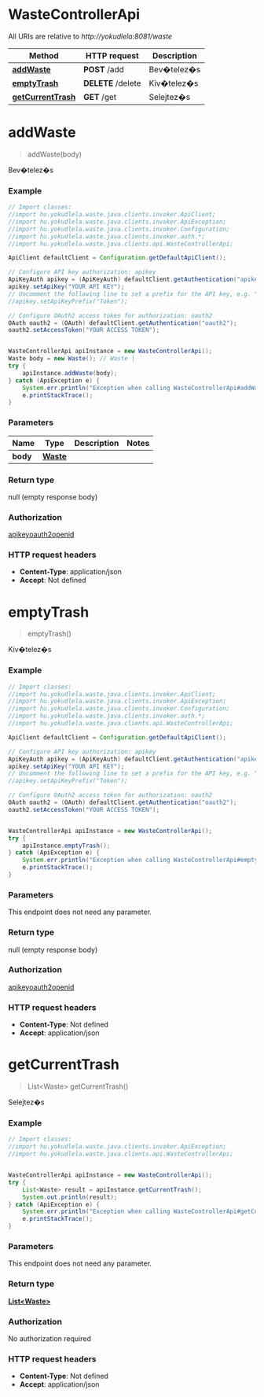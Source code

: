 # WasteControllerApi

All URIs are relative to *http://yokudlela:8081/waste*

Method | HTTP request | Description
------------- | ------------- | -------------
[**addWaste**](WasteControllerApi.md#addWaste) | **POST** /add | Bev�telez�s
[**emptyTrash**](WasteControllerApi.md#emptyTrash) | **DELETE** /delete | Kiv�telez�s
[**getCurrentTrash**](WasteControllerApi.md#getCurrentTrash) | **GET** /get | Selejtez�s

<a name="addWaste"></a>
# **addWaste**
> addWaste(body)

Bev�telez�s

### Example
```java
// Import classes:
//import hu.yokudlela.waste.java.clients.invoker.ApiClient;
//import hu.yokudlela.waste.java.clients.invoker.ApiException;
//import hu.yokudlela.waste.java.clients.invoker.Configuration;
//import hu.yokudlela.waste.java.clients.invoker.auth.*;
//import hu.yokudlela.waste.java.clients.api.WasteControllerApi;

ApiClient defaultClient = Configuration.getDefaultApiClient();

// Configure API key authorization: apikey
ApiKeyAuth apikey = (ApiKeyAuth) defaultClient.getAuthentication("apikey");
apikey.setApiKey("YOUR API KEY");
// Uncomment the following line to set a prefix for the API key, e.g. "Token" (defaults to null)
//apikey.setApiKeyPrefix("Token");

// Configure OAuth2 access token for authorization: oauth2
OAuth oauth2 = (OAuth) defaultClient.getAuthentication("oauth2");
oauth2.setAccessToken("YOUR ACCESS TOKEN");


WasteControllerApi apiInstance = new WasteControllerApi();
Waste body = new Waste(); // Waste | 
try {
    apiInstance.addWaste(body);
} catch (ApiException e) {
    System.err.println("Exception when calling WasteControllerApi#addWaste");
    e.printStackTrace();
}
```

### Parameters

Name | Type | Description  | Notes
------------- | ------------- | ------------- | -------------
 **body** | [**Waste**](Waste.md)|  |

### Return type

null (empty response body)

### Authorization

[apikey](../README.md#apikey)[oauth2](../README.md#oauth2)[openid](../README.md#openid)

### HTTP request headers

 - **Content-Type**: application/json
 - **Accept**: Not defined

<a name="emptyTrash"></a>
# **emptyTrash**
> emptyTrash()

Kiv�telez�s

### Example
```java
// Import classes:
//import hu.yokudlela.waste.java.clients.invoker.ApiClient;
//import hu.yokudlela.waste.java.clients.invoker.ApiException;
//import hu.yokudlela.waste.java.clients.invoker.Configuration;
//import hu.yokudlela.waste.java.clients.invoker.auth.*;
//import hu.yokudlela.waste.java.clients.api.WasteControllerApi;

ApiClient defaultClient = Configuration.getDefaultApiClient();

// Configure API key authorization: apikey
ApiKeyAuth apikey = (ApiKeyAuth) defaultClient.getAuthentication("apikey");
apikey.setApiKey("YOUR API KEY");
// Uncomment the following line to set a prefix for the API key, e.g. "Token" (defaults to null)
//apikey.setApiKeyPrefix("Token");

// Configure OAuth2 access token for authorization: oauth2
OAuth oauth2 = (OAuth) defaultClient.getAuthentication("oauth2");
oauth2.setAccessToken("YOUR ACCESS TOKEN");


WasteControllerApi apiInstance = new WasteControllerApi();
try {
    apiInstance.emptyTrash();
} catch (ApiException e) {
    System.err.println("Exception when calling WasteControllerApi#emptyTrash");
    e.printStackTrace();
}
```

### Parameters
This endpoint does not need any parameter.

### Return type

null (empty response body)

### Authorization

[apikey](../README.md#apikey)[oauth2](../README.md#oauth2)[openid](../README.md#openid)

### HTTP request headers

 - **Content-Type**: Not defined
 - **Accept**: application/json

<a name="getCurrentTrash"></a>
# **getCurrentTrash**
> List&lt;Waste&gt; getCurrentTrash()

Selejtez�s

### Example
```java
// Import classes:
//import hu.yokudlela.waste.java.clients.invoker.ApiException;
//import hu.yokudlela.waste.java.clients.api.WasteControllerApi;


WasteControllerApi apiInstance = new WasteControllerApi();
try {
    List<Waste> result = apiInstance.getCurrentTrash();
    System.out.println(result);
} catch (ApiException e) {
    System.err.println("Exception when calling WasteControllerApi#getCurrentTrash");
    e.printStackTrace();
}
```

### Parameters
This endpoint does not need any parameter.

### Return type

[**List&lt;Waste&gt;**](Waste.md)

### Authorization

No authorization required

### HTTP request headers

 - **Content-Type**: Not defined
 - **Accept**: application/json

